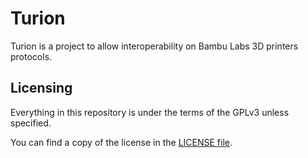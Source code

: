 # Turion

Turion is a project to allow interoperability on Bambu Labs 3D printers protocols.

## Licensing

Everything in this repository is under the terms of the GPLv3 unless specified.

You can find a copy of the license in the [LICENSE file](LICENSE).
